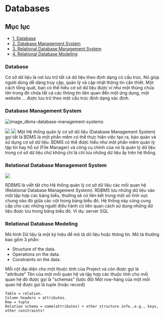 # Databases

## Mục lục
- [1. Database](#database)
- [2. Database Management System](#DBMS)
- [3. Relational Database Management System](#RDBMS)
- [4. Relational Database Modeling](#realationaldatabase)




<a name = "database"></a>
### Database

Cơ sở dữ liệu là nơi lưu trữ tất cả dữ liệu theo định dạng có cấu trúc. Nó giúp người dùng dễ dàng truy cập, quản lý và cập nhật thông tin cần thiết. Một cách tổng quát, bạn có thể hiểu cơ sở dữ liệu được ví như một thùng chứa lớn trong đó chứa tất cả các thông tin liên quan đến một ứng dụng, một website … được lưu trữ theo một cấu trúc định dạng xác định.

<a name = "DBMS" ></a>
### Database Management System

![image_dbms-database-management-systems](https://user-images.githubusercontent.com/90309446/175106608-044f362c-12ae-4c02-92c7-49565beb79fa.jpg)

<img src= "https://imgur.com/P3UOwf2">
<img src = "https://imgur.com/nxFrqiC">
Một Hệ thống quản lý cơ sở dữ liệu (Database Management System) gọi tắt là BDMS là một phần mềm có thể thực hiện việc tạo ra, bảo quản và sử dụng cơ sở dữ liệu. BDMS có thể được hiểu như một phần mềm quản lý tập tin hay hồ sơ (File Manager) và công cụ chính của nó là quản lý dữ liệu trong cơ sở dữ liệu chứ không chỉ là chỉ lưu những dữ liệu ấy trên hệ thống.

<a name = "RDBMS" ></a>
### Relational Database Management System

<img src= "https://imgur.com/LRnvLCG">
  
RDBMS là viết tắt cho Hệ thống quản lý cơ sở dữ liệu các mối quan hệ (Relational Database Management System). RDBMS lưu những dữ liệu vào một tập hợp các bảng biểu, thường sẽ có liên kết trong một số lĩnh vực chung nào đó giữa các cột trong bảng biểu đó. Hệ thống này cũng cung cấp cho các những người điều hành có liên quan cách sử dụng những dữ liệu được lưu trong bảng biếu đó. Ví dụ: server SQL

### Relational Database Modeling

Mô hình Dữ liệu là một ký hiệu để mô tả dữ liệu hoặc thông tin. Mô tả thường bao gồm 3 phần:
- Structure of the data.
- Operations on the data.
- Constraints on the data.

Mỗi cột đại diện cho một thuộc tính của Project và còn được gọi là "attribute"
Tên của một mối quan hệ và tập hợp các thuộc tính cho mối quan hệ đó được gọi là "schemas" (lược đồ)
Một row-hàng của một mối quan hệ được gọi là tuple (hoặc record)

``` 
Table = relation.
Column headers = attributes.
Row = tuple
Relation schema = name(attributes) + other structure info.,e.g., keys, other constraints! 
```



